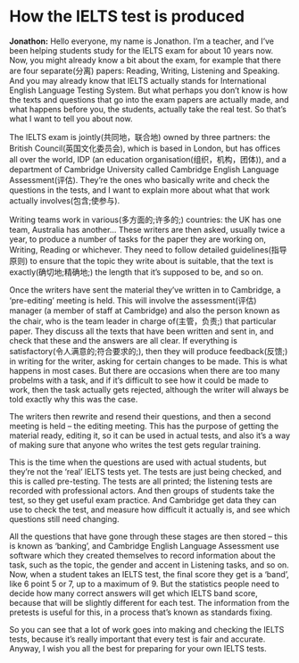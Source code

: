 # How the IELTS test is produced

**Jonathon:** Hello everyone, my name is Jonathon. I’m a teacher, and I’ve been helping students study
for the IELTS exam for about 10 years now. Now, you might already know a bit about the exam, for
example that there are four separate(分离) papers: Reading, Writing, Listening and Speaking. And you may
already know that IELTS actually stands for International English Language Testing System. But what
perhaps you don’t know is how the texts and questions that go into the exam papers are actually
made, and what happens before you, the students, actually take the real test. So that’s what I want to
tell you about now.  

The IELTS exam is jointly(共同地，联合地) owned by three partners: the British Council(英国文化委员会), which is based in London, but has offices all over the world, IDP (an education organisation(组织，机构，团体)), and a department of Cambridge University called Cambridge English Language Assessment(评估). They’re the ones who basically write and check the questions in the tests, and I want to explain more about what that work actually involves(包含;使参与). 

Writing teams work in various(多方面的;许多的;) countries: the UK has one team, Australia has another… These writers are then asked, usually twice a year, to produce a number of tasks for the paper they are working on, Writing, Reading or whichever. They need to follow detailed guidelines(指导原则) to ensure that the topic they write about is suitable, that the text is exactly(确切地;精确地;) the length that it’s supposed to be, and so on.  

Once the writers have sent the material they’ve written in to Cambridge, a ‘pre-editing’ meeting is
held. This will involve the assessment(评估) manager (a member of staff at Cambridge) and also the person known as the chair, who is the team leader in charge of(主管，负责;) that particular paper. They discuss all the texts that have been written and sent in, and check that these and the answers are all clear. If everything is satisfactory(令人满意的;符合要求的;), then they will produce feedback(反馈;) in writing for the writer, asking for certain  changes to be made. This is what happens in most cases. But there are occasions when there are too many probelms with a task, and if it’s difficult to see how it could be made to work, then the task
actually gets rejected, although the writer will always be told exactly why this was the case.  

The writers then rewrite and resend their questions, and then a second meeting is held – the editing
meeting. This has the purpose of getting the material ready, editing it, so it can be used in actual
tests, and also it’s a way of making sure that anyone who writes the test gets regular training.  

This is the time when the questions are used with actual students, but they’re not the ‘real’ IELTS
tests yet. The tests are just being checked, and this is called pre-testing. The tests are all printed; the
listening tests are recorded with professional actors. And then groups of students take the test, so
they get useful exam practice. And Cambridge get data they can use to check the test, and measure
how difficult it actually is, and see which questions still need changing.  

All the questions that have gone through these stages are then stored – this is known as ‘banking’,
and Cambridge English Language Assessment use software which they created themselves to record
information about the task, such as the topic, the gender and accent in Listening tasks, and so on.
Now, when a student takes an IELTS test, the final score they get is a ‘band’, like 6 point 5 or 7, up to
a maximum of 9. But the statistics people need to decide how many correct answers will get which
IELTS band score, because that will be slightly different for each test. The information from the pretests
is useful for this, in a process that’s known as standards fixing.  

So you can see that a lot of work goes into making and checking the IELTS tests, because it’s really
important that every test is fair and accurate. Anyway, I wish you all the best for preparing for your
own IELTS tests.